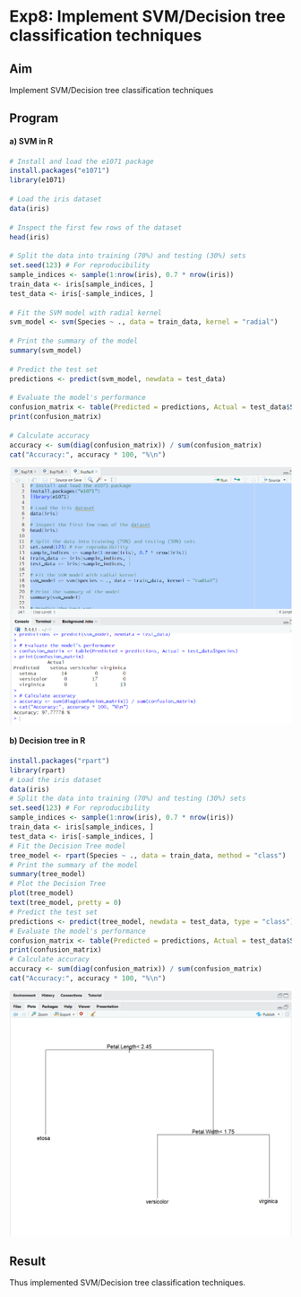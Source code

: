 
# Exp8: Implement SVM/Decision tree classification techniques

## Aim
Implement SVM/Decision tree classification techniques

## Program

#### a) SVM in R

```r
# Install and load the e1071 package
install.packages("e1071")
library(e1071)

# Load the iris dataset
data(iris)

# Inspect the first few rows of the dataset
head(iris)

# Split the data into training (70%) and testing (30%) sets
set.seed(123) # For reproducibility
sample_indices <- sample(1:nrow(iris), 0.7 * nrow(iris))
train_data <- iris[sample_indices, ]
test_data <- iris[-sample_indices, ]

# Fit the SVM model with radial kernel
svm_model <- svm(Species ~ ., data = train_data, kernel = "radial")

# Print the summary of the model
summary(svm_model)

# Predict the test set
predictions <- predict(svm_model, newdata = test_data)

# Evaluate the model's performance
confusion_matrix <- table(Predicted = predictions, Actual = test_data$Species)
print(confusion_matrix)

# Calculate accuracy
accuracy <- sum(diag(confusion_matrix)) / sum(confusion_matrix)
cat("Accuracy:", accuracy * 100, "%\n")

```

![Output](https://github.com/karanbalajirs/210701105-CS19P16-DA-Lab/blob/master/Exp8/Images/Screenshot%202024-10-07%20161730.png)

#### b) Decision tree in R

```r
install.packages("rpart")
library(rpart)
# Load the iris dataset
data(iris)
# Split the data into training (70%) and testing (30%) sets
set.seed(123) # For reproducibility
sample_indices <- sample(1:nrow(iris), 0.7 * nrow(iris))
train_data <- iris[sample_indices, ]
test_data <- iris[-sample_indices, ]
# Fit the Decision Tree model
tree_model <- rpart(Species ~ ., data = train_data, method = "class")
# Print the summary of the model
summary(tree_model)
# Plot the Decision Tree
plot(tree_model)
text(tree_model, pretty = 0)
# Predict the test set
predictions <- predict(tree_model, newdata = test_data, type = "class")
# Evaluate the model's performance
confusion_matrix <- table(Predicted = predictions, Actual = test_data$Species)
print(confusion_matrix)
# Calculate accuracy
accuracy <- sum(diag(confusion_matrix)) / sum(confusion_matrix)
cat("Accuracy:", accuracy * 100, "%\n")
```

![Output](https://github.com/karanbalajirs/210701105-CS19P16-DA-Lab/blob/master/Exp8/Images/Screenshot%202024-10-07%20161917.png)

## Result

Thus implemented SVM/Decision tree classification techniques.

